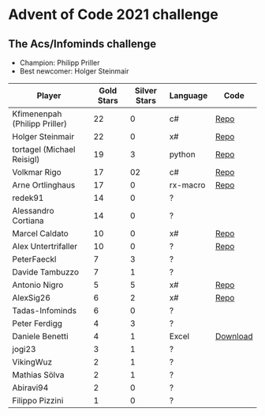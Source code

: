 # Advent of Code 2021 challenge

## The Acs/Infominds challenge

* Champion: Philipp Priller
* Best newcomer: Holger Steinmair

| Player | Gold Stars | Silver Stars | Language | Code |
|--|--|--|--|--|
| Kfimenenpah (Philipp Priller) | 22 | 0 | c# |  [Repo](https://github.com/SubNet32/AdventOfCode2021) |
| Holger Steinmair | 22 | 0 | x# |  [Repo](https://github.com/S1one88/AoC2021XSharp) |
| tortagel (Michael Reisigl) | 19 | 3 | python | [Repo](https://github.com/tortagel/advent-of-code-2021) |
| Volkmar Rigo | 17 | 02| c# |  [Repo](https://github.com/VolkmarR/AdventOfCode2021) |
| Arne Ortlinghaus | 17 | 0 | rx-macro |  [Repo](https://github.com/ArneOrtlinghaus/AdventofCode2021) |
| redek91 | 14 | 0 | ? |   |
| Alessandro Cortiana | 14 | 0 | ? |   |
| Marcel Caldato  | 10 | 0 | x# | [Repo](https://github.com/MarcelCaldato/AdventOfCode2021)  |
| Alex Untertrifaller | 10 | 0 | ? | [Repo](https://github.com/defcore/AoC2021) |
| PeterFaeckl | 7 | 3 | ? |   |
| Davide Tambuzzo | 7 | 1 | ? |   |
| Antonio Nigro | 5 | 5 | x# | [Repo](https://github.com/antonero/AoC2021)  |
| AlexSig26 | 6 | 2 | x# |  [Repo](https://github.com/AlexSig26/AdventOfCode21XSharp) |
| Tadas-Infominds | 6 | 0 | ? |   |
| Peter Ferdigg | 4 | 3 | ? |   |
| Daniele Benetti | 4 | 1 | Excel | [Download](https://github.com/VolkmarR/AdventOfCode2021Challenge/blob/master/Results/DanieleBenettiAdventOfCode.zip) |
| jogi23 | 3 | 1 | ? |   |
| VikingWuz | 2 | 1 | ? |   |
| Mathias Sölva | 2 | 1 | ? |   |
| Abiravi94 | 2 | 0 | ? |   |
| Filippo Pizzini | 1 | 0 | ? |   |
